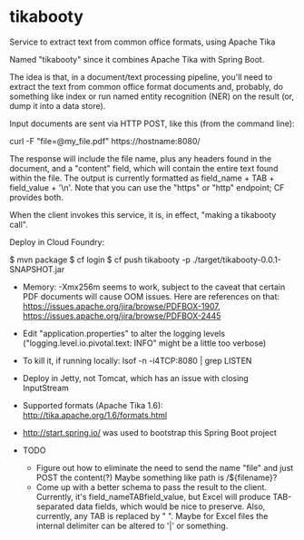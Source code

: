 tikabooty
=========

Service to extract text from common office formats, using Apache Tika

Named "tikabooty" since it combines Apache Tika with Spring Boot.

The idea is that, in a document/text processing pipeline, you'll need to extract
the text from common office format documents and, probably, do something like index
or run named entity recognition (NER) on the result (or, dump it into a data store).

Input documents are sent via HTTP POST, like this (from the command line):

  curl -F "file=@my_file.pdf" https://hostname:8080/

The response will include the file name, plus any headers found in the document, and
a "content" field, which will contain the entire text found within the file.  The
output is currently formatted as field_name + TAB + field_value + '\n'.  Note that you
can use the "https" or "http" endpoint; CF provides both.

When the client invokes this service, it is, in effect, "making a tikabooty call".

Deploy in Cloud Foundry:

$ mvn package
$ cf login
$ cf push tikabooty -p ./target/tikabooty-0.0.1-SNAPSHOT.jar

* Memory: -Xmx256m seems to work, subject to the caveat that certain PDF documents will cause OOM issues.
  Here are references on that: https://issues.apache.org/jira/browse/PDFBOX-1907,
  https://issues.apache.org/jira/browse/PDFBOX-2445
* Edit "application.properties" to alter the logging levels ("logging.level.io.pivotal.text: INFO" might be
  a little too verbose)
* To kill it, if running locally: lsof -n -i4TCP:8080 | grep LISTEN
* Deploy in Jetty, not Tomcat, which has an issue with closing InputStream
* Supported formats (Apache Tika 1.6): http://tika.apache.org/1.6/formats.html
* http://start.spring.io/ was used to bootstrap this Spring Boot project

* TODO
  - Figure out how to eliminate the need to send the name "file" and just POST the content(?)
    Maybe something like path is /${filename}?
  - Come up with a better schema to pass the result to the client.  Currently, it's field_nameTABfield_value,
    but Excel will produce TAB-separated data fields, which would be nice to preserve.  Also, currently, any
    TAB is replaced by "  ".  Maybe for Excel files the internal delimiter can be altered to '|' or something.


